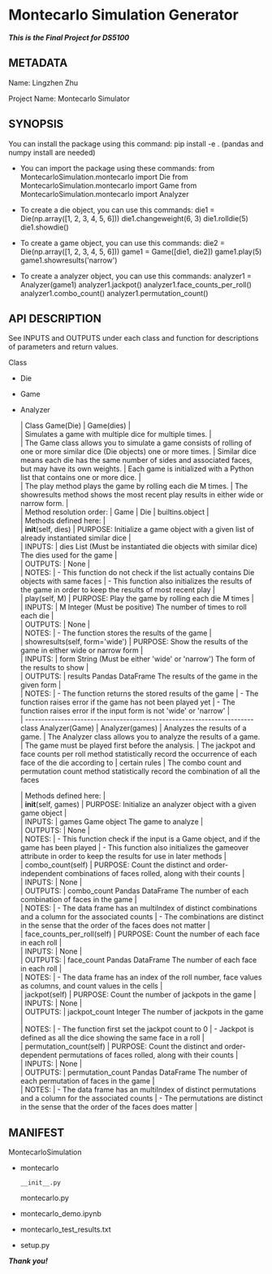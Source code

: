 # Montecarlo Simulation Generator

***This is the Final Project for DS5100***

## METADATA

Name: Lingzhen Zhu

Project Name: Montecarlo Simulator

## SYNOPSIS

You can install the package using this command:
pip install -e .
(pandas and numpy install are needed)

* You can import the package using these commands:
from MontecarloSimulation.montecarlo import Die
from MontecarloSimulation.montecarlo import Game
from MontecarloSimulation.montecarlo import Analyzer

* To create a die object, you can use this commands:
die1 = Die(np.array([1, 2, 3, 4, 5, 6]))
die1.changeweight(6, 3)
die1.rolldie(5)
die1.showdie()

* To create a game object, you can use this commands:
die2 = Die(np.array([1, 2, 3, 4, 5, 6]))
game1 = Game([die1, die2])
game1.play(5)
game1.showresults('narrow')

* To create a analyzer object, you can use this commands:
analyzer1 = Analyzer(game1)
analyzer1.jackpot()
analyzer1.face_counts_per_roll()
analyzer1.combo_count()
analyzer1.permutation_count()


## API DESCRIPTION

See INPUTS and OUTPUTS under each class and function for descriptions of parameters and return values.

Class
* Die
* Game
* Analyzer
  

     |  Class Game(Die)
     |  Game(dies)
     |  
     |  Simulates a game with multiple dice for multiple times.
     |  
     |  The Game class allows you to simulate a game consists of rolling of one or more similar dice (Die objects) one or more times.
     |  Similar dice means each die has the same number of sides and associated faces, but may have its own weights.
     |  Each game is initialized with a Python list that contains one or more dice.
     |  
     |  The play method plays the game by rolling each die M times.
     |  The showresults method shows the most recent play results in either wide or narrow form.
     |  
     |  Method resolution order:
     |      Game
     |      Die
     |      builtins.object
     |  
     |  Methods defined here:
     |  
     |  __init__(self, dies)
     |      PURPOSE: Initialize a game object with a given list of already instantiated similar dice
     |      
     |      INPUTS:
     |      dies      List (Must be instantiated die objects with similar dice)      The dies used for the game
     |      
     |      OUTPUTS:
     |      None
     |      
     |      NOTES:
     |      - This function do not check if the list actually contains Die objects with same faces
     |      - This function also initializes the results of the game in order to keep the results of most recent play
     |  
     |  play(self, M)
     |      PURPOSE: Play the game by rolling each die M times
     |      
     |      INPUTS:
     |      M      Integer (Must be positive)      The number of times to roll each die
     |      
     |      OUTPUTS:
     |      None
     |      
     |      NOTES:
     |      - The function stores the results of the game
     |  
     |  showresults(self, form='wide')
     |      PURPOSE: Show the results of the game in either wide or narrow form
     |      
     |      INPUTS:
     |      form      String (Must be either 'wide' or 'narrow')      The form of the results to show
     |      
     |      OUTPUTS:
     |      results      Pandas DataFrame      The results of the game in the given form
     |      
     |      NOTES:
     |      - The function returns the stored results of the game
     |      - The function raises error if the game has not been played yet
     |      - The function raises error if the input form is not 'wide' or 'narrow'
     |  
     |  ----------------------------------------------------------------------
      class Analyzer(Game)
     |  Analyzer(games)
     |   Analyzes the results of a game.
     |  The Analyzer class allows you to analyze the results of a game.
     |   The game must be played first before the analysis.
     |   The jackpot and face counts per roll method statistically record the occurrence of each face of the die according to             |    certain rules
     |   The combo count and permutation count method statistically record the combination of all the faces
    
     |  Methods defined here:
     |  
     |  __init__(self, games)
     |      PURPOSE: Initialize an analyzer object with a given game object
     |      
     |      INPUTS:
     |      games      Game object      The game to analyze
     |      
     |      OUTPUTS:
     |      None
     |      
     |      NOTES:
     |      - This function check if the input is a Game object, and if the game has been played
     |      - This function also initializes the gameover attribute in order to keep the results for use in later methods
     |  
     |  combo_count(self)
     |      PURPOSE: Count the distinct and order-independent combinations of faces rolled, along with their counts
     |      
     |      INPUTS:
     |      None
     |      
     |      OUTPUTS:
     |      combo_count      Pandas DataFrame      The number of each combination of faces in the game
     |      
     |      NOTES:
     |      - The data frame has an multiIndex of distinct combinations and a column for the associated counts
     |      - The combinations are distinct in the sense that the order of the faces does not matter
     |  
     |  face_counts_per_roll(self)
     |      PURPOSE: Count the number of each face in each roll
     |      
     |      INPUTS:
     |      None
     |      
     |      OUTPUTS:
     |      face_count      Pandas DataFrame      The number of each face in each roll
     |      
     |      NOTES:
     |      - The data frame has an index of the roll number, face values as columns, and count values in the cells
     |  
     |  jackpot(self)
     |      PURPOSE: Count the number of jackpots in the game
     |      
     |      INPUTS:
     |      None
     |      
     |      OUTPUTS:
     |      jackpot_count      Integer      The number of jackpots in the game
     |      
     |      NOTES:
     |      - The function first set the jackpot count to 0
     |      - Jackpot is defined as all the dice showing the same face in a roll
     |  
     |  permutation_count(self)
     |      PURPOSE: Count the distinct and order-dependent permutations of faces rolled, along with their counts
     |      
     |      INPUTS:
     |      None
     |      
     |      OUTPUTS:
     |      permutation_count      Pandas DataFrame      The number of each permutation of faces in the game
     |      
     |      NOTES:
     |      - The data frame has an multiIndex of distinct permutations and a column for the associated counts
     |      - The permutations are distinct in the sense that the order of the faces does matter
     |  
       
## MANIFEST
MontecarloSimulation
* montecarlo


      __init__.py

     montecarlo.py

* montecarlo_demo.ipynb
* montecarlo_test_results.txt
* setup.py


***Thank you!***
